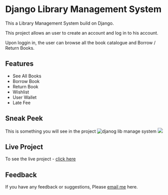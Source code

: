 
# Django Library Management System 

This a Library Management System build on Django.


This project allows an user to create an account and log in to his account. 

Upon loggin in, the user can browse all the book 
catalogue and Borrow / Return Books. 



## Features

- See All Books 
- Borrow Book
- Return Book 
- Wishlist 
- User Wallet 
- Late Fee 



## Sneak Peek

This is something you will see in  the project
![djanog lib manage system](https://github.com/Mahboob-A/library-management-system/assets/109282492/cfa8a3e2-6da1-4a13-aa77-95491abb915a)
![](https://github.com/Mahboob-A/library-management-system/assets/109282492/b481aec9-48a2-4a08-9931-67e2c4798746)


## Live Project 
To see the live project - [click here](http://djangolibrarymanagement.pythonanywhere.com/)

## Feedback

If you have any feedback or suggestions, Please [email me](mailto:iammahboob.a@gmail.com?subject=Questions%20about%20your%20project&body=Hello%2C%20I%20have%20some%20questions%20about%20your%20project) here.

